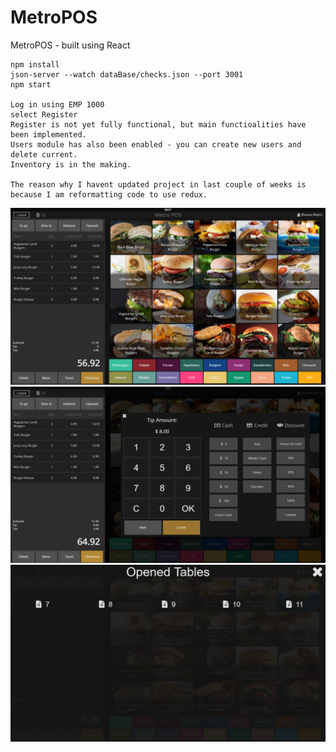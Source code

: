 # MetroPOS

MetroPOS - built using React

	npm install
	json-server --watch dataBase/checks.json --port 3001
	npm start
	
	Log in using EMP 1000
	select Register
	Register is not yet fully functional, but main functioalities have been implemented.
	Users module has also been enabled - you can create new users and delete current.
	Inventory is in the making.
	
	The reason why I havent updated project in last couple of weeks is because I am reformatting code to use redux.
	

![Screenshot](/screenshots/Register.PNG)
![Screenshot](/screenshots/Checkout.PNG)
![Screenshot](/screenshots/OpenedTables.PNG)
